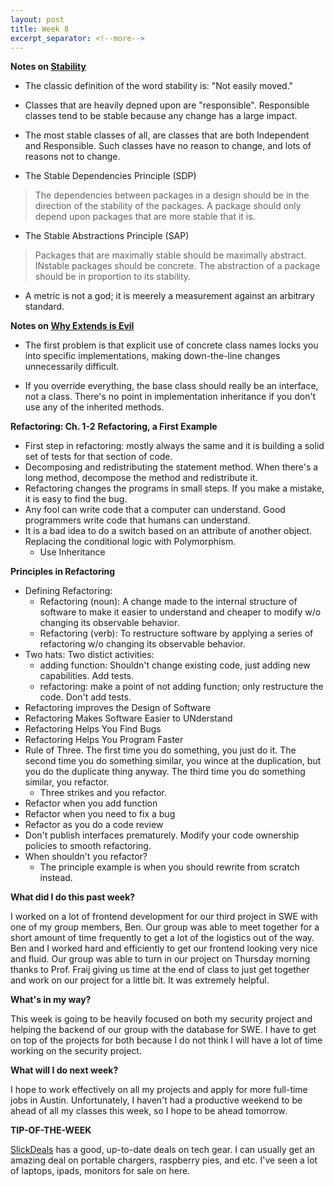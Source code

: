 ```yaml
---
layout: post
title: Week 8
excerpt_separator: <!--more-->
---
```


<!--more-->

**Notes on [Stability](https://www.cs.utexas.edu/users/fares/papers/Stability.pdf)**

* The classic definition of the word stability is: "Not easily moved."

* Classes that are heavily depned upon are "responsible". Responsible classes tend to be stable because any change has a large impact. 

* The most stable classes of all, are classes that are both Independent and Responsible. Such classes have no reason to change, and lots of reasons not to change. 

* The Stable Dependencies Principle (SDP)
> The dependencies between packages in a design should be in the direction of the stability of the packages. A package should only depend upon packages that are more stable that it is. 

* The Stable Abstractions Principle (SAP)
> Packages that are maximally stable should be maximally abstract. INstable packages should be concrete. The abstraction of a package should be in proportion to its stability. 

* A metric is not a god; it is meerely a measurement against an arbitrary standard. 

**Notes on [Why Extends is Evil](http://www.javaworld.com/article/2073649/core-java/why-extends-is-evil.html)**

* The first problem is that explicit use of concrete class names locks you into specific implementations, making down-the-line changes unnecessarily difficult. 

* If you override everything, the base class should really be an interface, not a class. There's no point in implementation inheritance if you don't use any of the inherited methods. 

**Refactoring: Ch. 1-2**
**Refactoring, a First Example**

* First step in refactoring: mostly always the same and it is building a solid set of tests for that section of code. 
* Decomposing and redistributing the statement method. When there's a long method, decompose the method and redistribute it. 
* Refactoring changes the programs in small steps. If you make a mistake, it is easy to find the bug. 
* Any fool can write code that a computer can understand. Good programmers write code that humans can understand. 
* It is a bad idea to do a switch based on an attribute of another object. Replacing the conditional logic with Polymorphism. 
	* Use Inheritance 

**Principles in Refactoring**
* Defining Refactoring: 
	* Refactoring (noun): A change made to the internal structure of software to make it easier to understand and cheaper to modify w/o changing its observable behavior. 
	* Refactoring (verb): To restructure software by applying a series of refactoring w/o changing its observable behavior. 
* Two hats: Two distict activities:
	* adding function: Shouldn't change existing code, just adding new capabilities. Add tests. 
	* refactoring: make a point of not adding function; only restructure the code. Don't add tests. 
* Refactoring improves the Design of Software
* Refactoring Makes Software Easier to UNderstand
* Refactoring Helps You Find Bugs
* Refactoring Helps You Program Faster
* Rule of Three. The first time you do something, you just do it. The second time you do something similar, you wince at the duplication, but you do the duplicate thing anyway. The third time you do something similar, you refactor. 
	* Three strikes and you refactor. 
* Refactor when you add function
* Refactor when you need to fix a bug
* Refactor as you do a code review
* Don't publish interfaces prematurely. Modify your code ownership policies to smooth refactoring. 
* When shouldn't you refactor?
	* The principle example is when you should rewrite from scratch instead. 

**What did I do this past week?**

I worked on a lot of frontend development for our third project in SWE with one of my group members, Ben. Our group was able to meet together for a short amount of time frequently to get a lot of the logistics out of the way. Ben and I worked hard and efficiently to get our frontend looking very nice and fluid. Our group was able to turn in our project on Thursday morning thanks to Prof. Fraij giving us time at the end of class to just get together and work on our project for a little bit. It was extremely helpful.

**What's in my way?**

This week is going to be heavily focused on both my security project and helping the backend of our group with the database for SWE. I have to get on top of the projects for both because I do not think I will have a lot of time working on the security project. 

**What will I do next week?**

I hope to work effectively on all my projects and apply for more full-time jobs in Austin. Unfortunately, I haven't had a productive weekend to be ahead of all my classes this week, so I hope to be ahead tomorrow. 

**TIP-OF-THE-WEEK**

[SlickDeals](https://slickdeals.net/) has a good, up-to-date deals on tech gear. I can usually get an amazing deal on portable chargers, raspberry pies, and etc. I've seen a lot of laptops, ipads, monitors for sale on here. 

